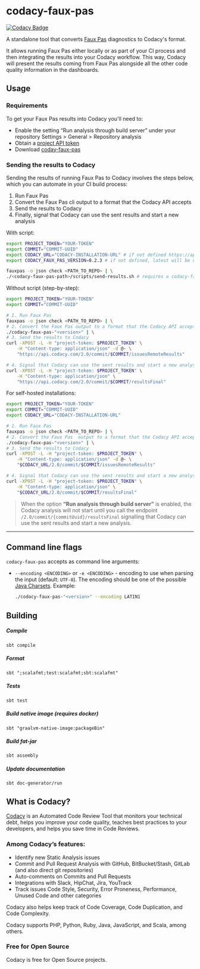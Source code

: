 # codacy-faux-pas

[![Codacy Badge](https://api.codacy.com/project/badge/Grade/c4eb42cf27614bc3b07fc940bd300e23)](https://app.codacy.com/gh/codacy/codacy-faux-pas?utm_source=github.com&utm_medium=referral&utm_content=codacy/codacy-faux-pas&utm_campaign=Badge_Grade_Settings)

A standalone tool that converts [Faux Pas](http://fauxpasapp.com/)
diagnostics to Codacy's format.

It allows running Faux Pas either locally or as part of your CI process and then integrating the results into your Codacy workflow. This way, Codacy will present the results coming from Faux Pas alongside all the other code quality information in the dashboards.

## Usage

### Requirements

To get your Faux Pas results into Codacy you'll need to:

-   Enable the setting “Run analysis through build server” under your repository Settings > General > Repository analysis
-   Obtain a [project API token](https://docs.codacy.com/codacy-api/api-tokens/#project-api-tokens)
-   Download [coday-faux-pas](https://github.com/codacy/codacy-faux-pas/releases)

### Sending the results to Codacy

Sending the results of running Faux Pas to Codacy involves the steps below, which you can automate in your CI build process:

1.  Run Faux Pas
2.  Convert the Faux Pas cli output to a format that the Codacy API accepts
3.  Send the results to Codacy
4.  Finally, signal that Codacy can use the sent results and start a new analysis

With script:

```bash
export PROJECT_TOKEN="YOUR-TOKEN"
export COMMIT="COMMIT-UUID"
export CODACY_URL="CODACY-INSTALLATION-URL" # if not defined https://api.codacy.com will be used
export CODACY_FAUX_PAS_VERSION=0.2.3 # if not defined, latest will be used

fauxpas -o json check <PATH_TO_REPO> | \
./<codacy-faux-pas-path>/scripts/send-results.sh # requires a codacy-faux-pas-"<version>" in the current directory
```

Without script (step-by-step):

```bash
export PROJECT_TOKEN="YOUR-TOKEN"
export COMMIT="COMMIT-UUID"

# 1. Run Faux Pas
fauxpas -o json check <PATH_TO_REPO> | \
# 2. Convert the Faux Pas output to a format that the Codacy API accepts
./codacy-faux-pas-"<version>" | \
# 3. Send the results to Codacy
curl -XPOST -L -H "project-token: $PROJECT_TOKEN" \
    -H "Content-type: application/json" -d @- \
    "https://api.codacy.com/2.0/commit/$COMMIT/issuesRemoteResults"

# 4. Signal that Codacy can use the sent results and start a new analysis
curl -XPOST -L -H "project-token: $PROJECT_TOKEN" \
	-H "Content-type: application/json" \
	"https://api.codacy.com/2.0/commit/$COMMIT/resultsFinal"
```

For self-hosted installations:

```bash
export PROJECT_TOKEN="YOUR-TOKEN"
export COMMIT="COMMIT-UUID"
export CODACY_URL="CODACY-INSTALLATION-URL"

# 1. Run Faux Pas
fauxpas -o json check <PATH_TO_REPO> | \
# 2. Convert the Faux Pas  output to a format that the Codacy API accepts
./codacy-faux-pas-"<version>" | \
# 3. Send the results to Codacy
curl -XPOST -L -H "project-token: $PROJECT_TOKEN" \
    -H "Content-type: application/json" -d @- \
    "$CODACY_URL/2.0/commit/$COMMIT/issuesRemoteResults"

# 4. Signal that Codacy can use the sent results and start a new analysis
curl -XPOST -L -H "project-token: $PROJECT_TOKEN" \
	-H "Content-type: application/json" \
	"$CODACY_URL/2.0/commit/$COMMIT/resultsFinal"
```

> When the option **“Run analysis through build server”** is enabled, the Codacy analysis will not start until you call the endpoint `/2.0/commit/{commitUuid}/resultsFinal` signalling that Codacy can use the sent results and start a new analysis.

* * *

## Command line flags

`codacy-faux-pas` accepts as command line arguments:

-   `--encoding <ENCODING>` or `-e <ENCODING>` - encoding to use when parsing the input (default: `UTF-8`). The encoding should be one of the possible [Java Charsets](https://docs.oracle.com/javase/8/docs/api/java/nio/charset/Charset.html#java.nio.charset.Charset).
    Example: 

    ```bash
    ./codacy-faux-pas-"<version>" --encoding LATIN1
    ```

## Building

##### Compile

`sbt compile`

##### Format

`sbt ";scalafmt;test:scalafmt;sbt:scalafmt"`

##### Tests

`sbt test`

##### Build native image (requires docker)

`sbt "graalvm-native-image:packageBin"`

##### Build fat-jar

`sbt assembly`

##### Update documentation

`sbt doc-generator/run`

## What is Codacy?

[Codacy](https://www.codacy.com/) is an Automated Code Review Tool that monitors your technical debt, helps you improve your code quality, teaches best practices to your developers, and helps you save time in Code Reviews.

### Among Codacy’s features:

-   Identify new Static Analysis issues
-   Commit and Pull Request Analysis with GitHub, BitBucket/Stash, GitLab (and also direct git repositories)
-   Auto-comments on Commits and Pull Requests
-   Integrations with Slack, HipChat, Jira, YouTrack
-   Track issues Code Style, Security, Error Proneness, Performance, Unused Code and other categories

Codacy also helps keep track of Code Coverage, Code Duplication, and Code Complexity.

Codacy supports PHP, Python, Ruby, Java, JavaScript, and Scala, among others.

### Free for Open Source

Codacy is free for Open Source projects.

